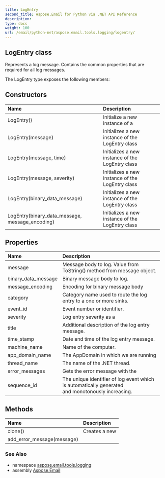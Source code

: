 ```yaml
---
title: LogEntry
second_title: Aspose.Email for Python via .NET API Reference
description: 
type: docs
weight: 100
url: /email/python-net/aspose.email.tools.logging/logentry/
---
```


## LogEntry class

Represents a log message.  Contains the common properties that are required for all log messages.

The LogEntry type exposes the following members:
## Constructors
| Name | Description |
| :- | :- |
|LogEntry()|Initialize a new instance of a|
|LogEntry(message)|Initializes a new instance of the LogEntry class|
|LogEntry(message, time)|Initializes a new instance of the LogEntry class|
|LogEntry(message, severity)|Initializes a new instance of the LogEntry class|
|LogEntry(binary_data_message)|Initializes a new instance of the LogEntry class|
|LogEntry(binary_data_message, message_encoding)|Initializes a new instance of the LogEntry class|
## Properties
| Name | Description |
| :- | :- |
|message|Message body to log.  Value from ToString() method from message object.|
|binary_data_message|Binary message body to log.|
|message_encoding|Encoding for binary message body|
|category|Category name used to route the log entry to a one or more sinks.|
|event_id|Event number or identifier.|
|severity|Log entry severity as a|
|title|Additional description of the log entry message.|
|time_stamp|Date and time of the log entry message.|
|machine_name|Name of the computer.|
|app_domain_name|The AppDomain in which we are running|
|thread_name|The name of the .NET thread.|
|error_messages|Gets the error message with the|
|sequence_id|The unique identifier of log event which is automatically generated<br/>            and monotonously increasing.|
## Methods
| Name | Description |
| :- | :- |
|clone()|Creates a new|
|add_error_message(message)|  |

### See Also

* namespace [aspose.email.tools.logging](/email/python-net/aspose.email.tools.logging/)
* assembly [Aspose.Email](/slides/python-net/)

